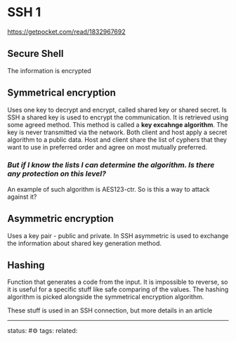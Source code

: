 # SSH 1
https://getpocket.com/read/1832967692

## Secure Shell

The information is encrypted

## Symmetrical encryption
Uses one key to decrypt and encrypt, called shared key or shared secret.
Is SSH a shared key is used to encrypt the communication. It is retrieved using some agreed method. This method is called a **key excahnge algorithm**.
The key is never transmitted via the network. Both client and host apply a secret algorithm to a public data.
Host and client share the list of cyphers that they want to use in preferred order and agree on most mutually preferred.
### *But if I know the lists I can determine the algorithm. Is there any protection on this level?*
An example of such algorithm is AES123-ctr. So is this a way to attack against it?

## Asymmetric encryption 
Uses a key pair - public and private.
In SSH asymmetric is used to exchange the information about shared key generation method.

## Hashing
Function that generates a code from the input. It is impossible to reverse, so it is useful for a specific stuff like safe comparing of the values.
The hashing algorithm is picked alongside the symmetrical encryption algorithm.


These stuff is used in an SSH connection, but more details in an article

---
status: #⚙️ 
tags: 
related: 